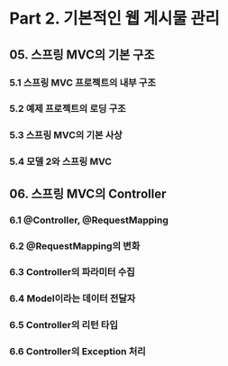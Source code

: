 # Part 2. 기본적인 웹 게시물 관리



## 05. 스프링 MVC의 기본 구조

### 5.1 스프링 MVC 프로젝트의 내부 구조

### 5.2 예제 프로젝트의 로딩 구조

### 5.3 스프링 MVC의 기본 사상

### 5.4 모델 2와 스프링 MVC



## 06. 스프링 MVC의 Controller 

### 6.1 @Controller, @RequestMapping

### 6.2 @RequestMapping의 변화

### 6.3 Controller의 파라미터 수집

### 6.4 Model이라는 데이터 전달자

### 6.5 Controller의 리턴 타입

### 6.6 Controller의 Exception 처리

